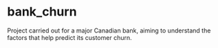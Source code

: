 # bank_churn
Project carried out for a major Canadian bank, aiming to understand the factors that help predict its customer churn.
